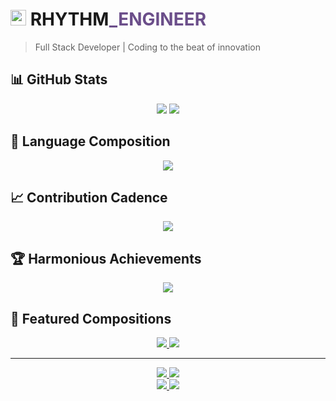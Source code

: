 # <img src="https://raw.githubusercontent.com/Tarikul-Islam-Anik/Animated-Fluent-Emojis/master/Emojis/Objects/Musical%20Notes.png" alt="Musical Notes" width="25" height="25" /> RHYTHM<span style="color:#6b4e8a">_ENGINEER</span>

> Full Stack Developer | Coding to the beat of innovation

## 📊 GitHub Stats

<div align="center">
  <img src="https://github-readme-stats.vercel.app/api?username=Adamj1232&show_icons=true&theme=github_dark&hide_border=true&bg_color=0D1117&title_color=1a3a2a&icon_color=6b4e8a" />
  <img src="https://github-readme-streak-stats.herokuapp.com/?user=Adamj1232&theme=github-dark&hide_border=true&background=0D1117&ring=1a3a2a&fire=6b4e8a&currStreakLabel=6b4e8a" />
</div>

## 🎵 Language Composition

<div align="center">
  <img src="https://github-readme-stats.vercel.app/api/top-langs/?username=Adamj1232&layout=compact&theme=github_dark&hide_border=true&bg_color=0D1117&title_color=1a3a2a" />
</div>

## 📈 Contribution Cadence

<div align="center">
  <img src="https://github-profile-summary-cards.vercel.app/api/cards/profile-details?username=Adamj1232&theme=github_dark" />
</div>

## 🏆 Harmonious Achievements

<div align="center">
  <img src="https://github-profile-trophy.vercel.app/?username=Adamj1232&theme=darkhub&no-frame=true&margin-w=15&margin-h=15" />
</div>

## 🎹 Featured Compositions

<div align="center">
  <a href="https://github.com/Adamj1232/project-name">
    <img src="https://github-readme-stats.vercel.app/api/pin/?username=Adamj1232&repo=project-name&theme=github_dark&hide_border=true&bg_color=0D1117&title_color=1a3a2a&icon_color=6b4e8a" />
  </a>
  <a href="https://github.com/Adamj1232/another-project">
    <img src="https://github-readme-stats.vercel.app/api/pin/?username=Adamj1232&repo=another-project&theme=github_dark&hide_border=true&bg_color=0D1117&title_color=1a3a2a&icon_color=6b4e8a" />
  </a>
</div>

---

<div align="center">
  <a href="https://github.com/Adamj1232">
    <img src="https://komarev.com/ghpvc/?username=Adamj1232&style=for-the-badge&color=1a3a2a&label=Profile+Views" />
  </a>
  <a href="https://github.com/Adamj1232?tab=followers">
    <img src="https://img.shields.io/github/followers/Adamj1232?style=for-the-badge&color=1a3a2a&labelColor=0D1117&logo=github" />
  </a>
</div>

<div align="center">
  <a href="https://github.com/Adamj1232">
    <img src="https://komarev.com/ghpvc/?username=Adamj1232&style=for-the-badge&color=059669&label=Profile+Views" />
  </a>
  <a href="https://github.com/Adamj1232?tab=followers">
    <img src="https://img.shields.io/github/followers/Adamj1232?style=for-the-badge&color=059669&labelColor=0D1117&logo=github" />
  </a>
</div>
